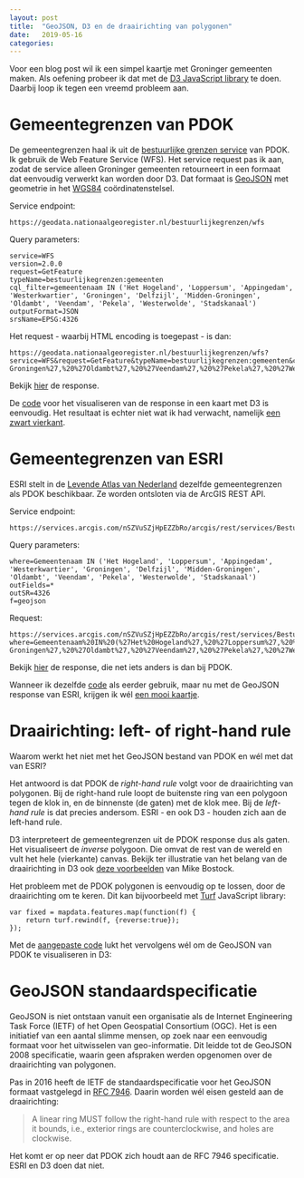 ```yaml
---
layout: post
title:  "GeoJSON, D3 en de draairichting van polygonen"
date:   2019-05-16 
categories: 
---
```

Voor een blog post wil ik een simpel kaartje met Groninger gemeenten maken. Als oefening probeer ik dat met de [D3 JavaScript library](https://en.wikipedia.org/wiki/D3.js) te doen. Daarbij loop ik tegen een vreemd probleem aan.


# Gemeentegrenzen van PDOK
De gemeentegrenzen haal ik uit de [bestuurlijke grenzen service](https://www.pdok.nl/introductie/-/article/bestuurlijke-grenzen) van PDOK. Ik gebruik de Web Feature Service (WFS). Het service request pas ik aan, zodat de service alleen Groninger gemeenten retourneert in een formaat dat eenvoudig verwerkt kan worden door D3. Dat formaat is [GeoJSON](https://geojson.org/) met geometrie in het [WGS84](https://nl.wikipedia.org/wiki/WGS_84) coördinatenstelsel.
 
Service endpoint: 
```
https://geodata.nationaalgeoregister.nl/bestuurlijkegrenzen/wfs
```    
Query parameters:
```
service=WFS
version=2.0.0
request=GetFeature
typeName=bestuurlijkegrenzen:gemeenten
cql_filter=gemeentenaam IN ('Het Hogeland', 'Loppersum', 'Appingedam', 'Westerkwartier', 'Groningen', 'Delfzijl', 'Midden-Groningen', 'Oldambt', 'Veendam', 'Pekela', 'Westerwolde', 'Stadskanaal')
outputFormat=JSON
srsName=EPSG:4326
```
Het request - waarbij HTML encoding is toegepast - is dan:
```
https://geodata.nationaalgeoregister.nl/bestuurlijkegrenzen/wfs?service=WFS&request=GetFeature&typeName=bestuurlijkegrenzen:gemeenten&cql_filter=gemeentenaam%20IN%20(%27Het%20Hogeland%27,%20%27Loppersum%27,%20%27Appingedam%27,%20%27Westerkwartier%27,%20%27Groningen%27,%20%27Delfzijl%27,%20%27Midden-Groningen%27,%20%27Oldambt%27,%20%27Veendam%27,%20%27Pekela%27,%20%27Westerwolde%27,%20%27Stadskanaal%27)&outputFormat=JSON&srsName=EPSG:4326
```
Bekijk [hier](https://geodata.nationaalgeoregister.nl/bestuurlijkegrenzen/wfs?service=WFS&request=GetFeature&typeName=bestuurlijkegrenzen:gemeenten&cql_filter=gemeentenaam%20IN%20(%27Het%20Hogeland%27,%20%27Loppersum%27,%20%27Appingedam%27,%20%27Westerkwartier%27,%20%27Groningen%27,%20%27Delfzijl%27,%20%27Midden-Groningen%27,%20%27Oldambt%27,%20%27Veendam%27,%20%27Pekela%27,%20%27Westerwolde%27,%20%27Stadskanaal%27)&outputFormat=JSON&srsName=EPSG:4326) de response.

De [code](https://gist.github.com/FrieseWoudloper/0ff8a3e6824c427554ec603d34861a04#file-index-html) voor het visualiseren van de response in een kaart met D3 is eenvoudig. Het resultaat is echter niet wat ik had verwacht, namelijk [een zwart vierkant](https://bl.ocks.org/FrieseWoudloper/0ff8a3e6824c427554ec603d34861a04).

# Gemeentegrenzen van ESRI
ESRI stelt in de [Levende Atlas van Nederland](http://livingatlas-dcdev.opendata.arcgis.com/datasets/1b3840e5009742ae8b5698eafa438035_0) dezelfde gemeentegrenzen als PDOK beschikbaar. Ze worden ontsloten via de ArcGIS REST API.

Service endpoint:
```
https://services.arcgis.com/nSZVuSZjHpEZZbRo/arcgis/rest/services/Bestuurlijke_Grenzen_Gemeenten_2019/FeatureServer/0/query 
```
Query parameters:
```
where=Gemeentenaam IN ('Het Hogeland', 'Loppersum', 'Appingedam', 'Westerkwartier', 'Groningen', 'Delfzijl', 'Midden-Groningen', 'Oldambt', 'Veendam', 'Pekela', 'Westerwolde', 'Stadskanaal')
outFields=*
outSR=4326
f=geojson
```
Request:
```
https://services.arcgis.com/nSZVuSZjHpEZZbRo/arcgis/rest/services/Bestuurlijke_Grenzen_Gemeenten_2019/FeatureServer/0/query?where=Gemeentenaam%20IN%20(%27Het%20Hogeland%27,%20%27Loppersum%27,%20%27Appingedam%27,%20%27Westerkwartier%27,%20%27Groningen%27,%20%27Delfzijl%27,%20%27Midden-Groningen%27,%20%27Oldambt%27,%20%27Veendam%27,%20%27Pekela%27,%20%27Westerwolde%27,%20%27Stadskanaal%27)&outFields=*&outSR=4326&f=geojson
```
Bekijk [hier](https://services.arcgis.com/nSZVuSZjHpEZZbRo/arcgis/rest/services/Bestuurlijke_Grenzen_Gemeenten_2019/FeatureServer/0/query?where=Gemeentenaam%20IN%20(%27Het%20Hogeland%27,%20%27Loppersum%27,%20%27Appingedam%27,%20%27Westerkwartier%27,%20%27Groningen%27,%20%27Delfzijl%27,%20%27Midden-Groningen%27,%20%27Oldambt%27,%20%27Veendam%27,%20%27Pekela%27,%20%27Westerwolde%27,%20%27Stadskanaal%27)&outFields=*&outSR=4326&f=geojson) de response, die net iets anders is dan bij PDOK.

Wanneer ik dezelfde [code](https://gist.github.com/FrieseWoudloper/534072d43823d039498a7fa7f830510e#file-index-html) als eerder gebruik, maar nu met de GeoJSON response van ESRI, krijgen ik wél [een mooi kaartje](https://bl.ocks.org/FrieseWoudloper/534072d43823d039498a7fa7f830510e).

# Draairichting: left- of right-hand rule

Waarom werkt het niet met het GeoJSON bestand van PDOK en wél met dat van ESRI?     

Het antwoord is dat PDOK de _right-hand rule_ volgt voor de draairichting van polygonen. Bij de right-hand rule loopt de buitenste ring van een polygoon tegen de klok in, en de binnenste (de gaten) met de klok mee. Bij de _left-hand rule_ is dat precies andersom. ESRI - en ook D3 - houden zich aan de left-hand rule. 

D3 interpreteert de gemeentegrenzen uit de PDOK response dus als gaten. Het visualiseert de _inverse_ polygoon. Die omvat de rest van de wereld en vult het hele (vierkante) canvas. Bekijk ter illustratie van het belang van de draairichting in D3 ook [deze voorbeelden](https://bl.ocks.org/mbostock/a7bdfeb041e850799a8d3dce4d8c50c8) van Mike Bostock.

Het probleem met de PDOK polygonen is eenvoudig op te lossen, door de draairichting om te keren. Dit kan bijvoorbeeld met [Turf](https://turfjs.org/) JavaScript library:
```
var fixed = mapdata.features.map(function(f) {
    return turf.rewind(f, {reverse:true});
});
```	
Met de [aangepaste code](https://gist.github.com/FrieseWoudloper/db271923645400786c1696fd80024bb0#file-index-html) lukt het vervolgens wél om de GeoJSON van PDOK te visualiseren in D3:
<style>
    path {
        fill: #ccc;
        stroke: #fff;
        stroke-width: .5px;
    }
    path:hover {
        fill: orange;
    }
    div.tooltip { 
        position: absolute;     
        text-align: center;     
        width: 80px;          
        height: 14px;         
        padding: 2px;       
        font: 12px sans-serif;    
        background: #fff; 
        border: 0px;        
        pointer-events: none;     
    }
</style>
<script src="https://d3js.org/d3.v4.min.js"></script>
<script src="https://cdnjs.cloudflare.com/ajax/libs/Turf.js/5.1.5/turf.min.js"></script>
<div class="graph"></div>
<script>
    var width = 700, height = 400;
    var svg = d3.select(".graph").append("svg")
                                 .attr("viewBox", "0 0 " + (width) + " " + (height))
                                 .style("max-width", "700px");
    var url = "https://geodata.nationaalgeoregister.nl/bestuurlijkegrenzen/wfs?service=wfs&request=GetFeature&typeName=bestuurlijkegrenzen:gemeenten&cql_filter=gemeentenaam%20IN%20(%27Het%20Hogeland%27,%20%27Loppersum%27,%20%27Appingedam%27,%20%27Westerkwartier%27,%20%27Groningen%27,%20%27Delfzijl%27,%20%27Midden-Groningen%27,%20%27Oldambt%27,%20%27Veendam%27,%20%27Pekela%27,%20%27Westerwolde%27,%20%27Stadskanaal%27)&outputFormat=json&srsName=EPSG:4326"; 
    var tooltip = d3.select("body")
	                .append("div") 
                    .attr("class", "tooltip")       
                    .style("opacity", 0);
    d3.json(url, function(error, mapdata) {
        var fixed = mapdata.features.map(function(f) {
            return turf.rewind(f, {reverse:true}); 
        });
        var projection = d3.geoMercator();
        var path = d3.geoPath().projection(projection);
        projection.fitSize([width, height], {"type": "FeatureCollection", "features": fixed});
		console.log(fixed);
        svg.append("g")
           .attr("class", "gemeente")
           .selectAll("path")
           .data(fixed)
           .enter()
           .append("path")
           .attr("d", path)
		   .on("mouseover", function(d) {    
               tooltip.transition()    
                      .duration(200)    
                      .style("opacity", .9);    
               tooltip.html(d.properties.gemeentenaam)  
                      .style("left", (d3.event.pageX) + "px")   
                      .style("top", (d3.event.pageY - 28) + "px");  
           })          
           .on("mouseout", function(d) {   
               tooltip.transition()    
                      .duration(500)    
                      .style("opacity", 0); 
           });
		   
    });
</script>

# GeoJSON standaardspecificatie

GeoJSON is niet ontstaan vanuit een organisatie als de Internet Engineering Task Force (IETF) of het Open Geospatial Consortium (OGC). Het is een initiatief van een aantal slimme mensen, op zoek naar een eenvoudig formaat voor het uitwisselen van geo-informatie. Dit leidde tot de GeoJSON 2008 specificatie, waarin geen afspraken werden opgenomen over de draairichting van polygonen.

Pas in 2016 heeft de IETF de standaardspecificatie voor het GeoJSON formaat vastgelegd in [RFC 7946](https://tools.ietf.org/html/rfc7946). Daarin worden wél eisen gesteld aan de draairichting:

>A linear ring MUST follow the right-hand rule with respect to the area it bounds, i.e., exterior rings are counterclockwise, and holes are clockwise.

Het komt er op neer dat PDOK zich houdt aan de RFC 7946 specificatie. ESRI en D3 doen dat niet.